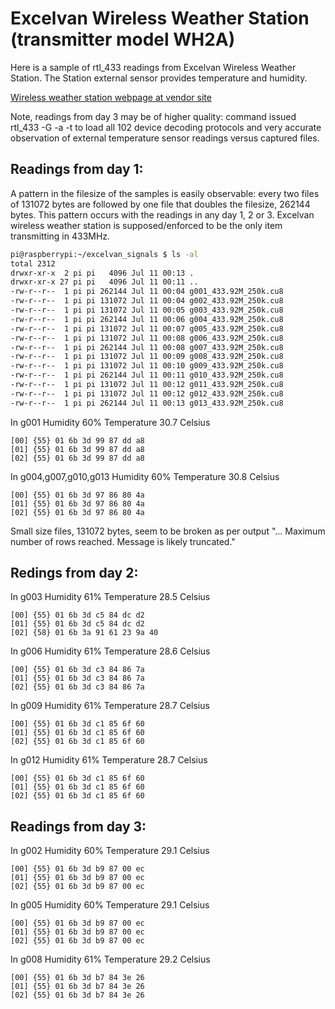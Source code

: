 # Excelvan Wireless Weather Station (transmitter model WH2A)

Here is a sample of rtl_433 readings from Excelvan Wireless Weather Station. The Station external sensor provides temperature and humidity.

[Wireless weather station webpage at vendor site](http://www.excelvan.com/product-g_93.html)

Note, readings from day 3 may be of higher quality: command issued rtl_433 -G -a -t to load all 102 device decoding protocols and very accurate observation of external temperature sensor readings versus captured files.

## Readings from day 1:

A pattern in the filesize of the samples is easily observable: every two files of 131072 bytes are followed by one file that doubles the filesize, 262144 bytes. This pattern occurs with the readings in any day 1, 2 or 3. Excelvan wireless weather station is supposed/enforced to be the only item transmitting in 433MHz.

```bash
pi@raspberrypi:~/excelvan_signals $ ls -al
total 2312
drwxr-xr-x  2 pi pi   4096 Jul 11 00:13 .
drwxr-xr-x 27 pi pi   4096 Jul 11 00:11 ..
-rw-r--r--  1 pi pi 262144 Jul 11 00:04 g001_433.92M_250k.cu8
-rw-r--r--  1 pi pi 131072 Jul 11 00:04 g002_433.92M_250k.cu8
-rw-r--r--  1 pi pi 131072 Jul 11 00:05 g003_433.92M_250k.cu8
-rw-r--r--  1 pi pi 262144 Jul 11 00:06 g004_433.92M_250k.cu8
-rw-r--r--  1 pi pi 131072 Jul 11 00:07 g005_433.92M_250k.cu8
-rw-r--r--  1 pi pi 131072 Jul 11 00:08 g006_433.92M_250k.cu8
-rw-r--r--  1 pi pi 262144 Jul 11 00:08 g007_433.92M_250k.cu8
-rw-r--r--  1 pi pi 131072 Jul 11 00:09 g008_433.92M_250k.cu8
-rw-r--r--  1 pi pi 131072 Jul 11 00:10 g009_433.92M_250k.cu8
-rw-r--r--  1 pi pi 262144 Jul 11 00:11 g010_433.92M_250k.cu8
-rw-r--r--  1 pi pi 131072 Jul 11 00:12 g011_433.92M_250k.cu8
-rw-r--r--  1 pi pi 131072 Jul 11 00:12 g012_433.92M_250k.cu8
-rw-r--r--  1 pi pi 262144 Jul 11 00:13 g013_433.92M_250k.cu8
```

In g001 Humidity 60% Temperature 30.7 Celsius

```
[00] {55} 01 6b 3d 99 87 dd a8
[01] {55} 01 6b 3d 99 87 dd a8
[02] {55} 01 6b 3d 99 87 dd a8
```

In  g004,g007,g010,g013 Humidity 60% Temperature 30.8 Celsius

```
[00] {55} 01 6b 3d 97 86 80 4a
[01] {55} 01 6b 3d 97 86 80 4a
[02] {55} 01 6b 3d 97 86 80 4a
```

Small size files, 131072 bytes, seem to be broken as per output "... Maximum number of rows reached. Message is likely truncated."

## Redings from day 2:

In g003 Humidity 61% Temperature 28.5 Celsius
```
[00] {55} 01 6b 3d c5 84 dc d2
[01] {55} 01 6b 3d c5 84 dc d2
[02] {58} 01 6b 3a 91 61 23 9a 40
```

In g006 Humidity 61% Temperature 28.6 Celsius
```
[00] {55} 01 6b 3d c3 84 86 7a
[01] {55} 01 6b 3d c3 84 86 7a
[02] {55} 01 6b 3d c3 84 86 7a
```

In g009 Humidity 61% Temperature 28.7 Celsius
```
[00] {55} 01 6b 3d c1 85 6f 60
[01] {55} 01 6b 3d c1 85 6f 60
[02] {55} 01 6b 3d c1 85 6f 60
```

In g012 Humidity 61% Temperature 28.7 Celsius
```
[00] {55} 01 6b 3d c1 85 6f 60
[01] {55} 01 6b 3d c1 85 6f 60
[02] {55} 01 6b 3d c1 85 6f 60
```

## Readings from day 3:

In g002 Humidity 60% Temperature 29.1 Celsius
```
[00] {55} 01 6b 3d b9 87 00 ec
[01] {55} 01 6b 3d b9 87 00 ec
[02] {55} 01 6b 3d b9 87 00 ec
```

In g005 Humidity 60% Temperature 29.1 Celsius
```
[00] {55} 01 6b 3d b9 87 00 ec
[01] {55} 01 6b 3d b9 87 00 ec
[02] {55} 01 6b 3d b9 87 00 ec
```

In g008 Humidity 61% Temperature 29.2 Celsius
```
[00] {55} 01 6b 3d b7 84 3e 26
[01] {55} 01 6b 3d b7 84 3e 26
[02] {55} 01 6b 3d b7 84 3e 26
```

